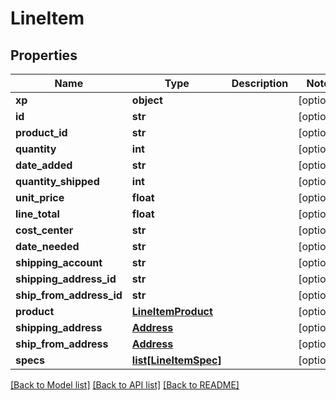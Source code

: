# LineItem

## Properties
Name | Type | Description | Notes
------------ | ------------- | ------------- | -------------
**xp** | **object** |  | [optional] 
**id** | **str** |  | [optional] 
**product_id** | **str** |  | [optional] 
**quantity** | **int** |  | [optional] 
**date_added** | **str** |  | [optional] 
**quantity_shipped** | **int** |  | [optional] 
**unit_price** | **float** |  | [optional] 
**line_total** | **float** |  | [optional] 
**cost_center** | **str** |  | [optional] 
**date_needed** | **str** |  | [optional] 
**shipping_account** | **str** |  | [optional] 
**shipping_address_id** | **str** |  | [optional] 
**ship_from_address_id** | **str** |  | [optional] 
**product** | [**LineItemProduct**](LineItemProduct.md) |  | [optional] 
**shipping_address** | [**Address**](Address.md) |  | [optional] 
**ship_from_address** | [**Address**](Address.md) |  | [optional] 
**specs** | [**list[LineItemSpec]**](LineItemSpec.md) |  | [optional] 

[[Back to Model list]](../README.md#documentation-for-models) [[Back to API list]](../README.md#documentation-for-api-endpoints) [[Back to README]](../README.md)


